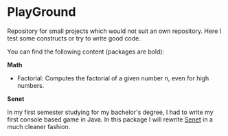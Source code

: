 # PlayGround
Repository for small projects which would not suit an own repository. 
Here I test some constructs or try to write good code.

You can find the following content (packages are bold):

**Math**
* Factorial: Computes the factorial of a given number n, even for high numbers.

**Senet**

In my first semester studying for my bachelor's degree, 
I had to write my first console based game in Java.  In this package I will rewrite 
[Senet](https://en.wikipedia.org/wiki/Senet "Senet on Wikipedia") in a much cleaner fashion.